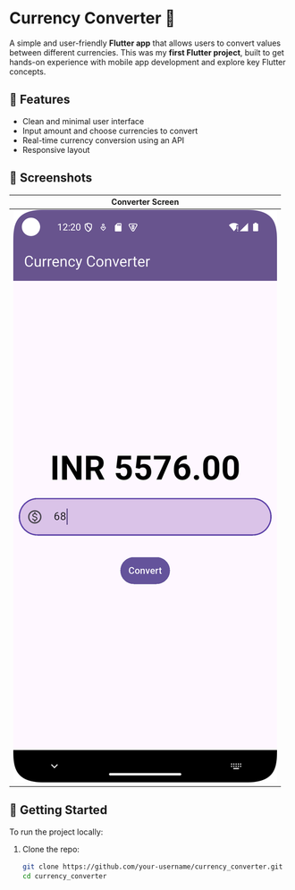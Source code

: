 # Currency Converter 💱

A simple and user-friendly **Flutter app** that allows users to convert values between different currencies. This was my **first Flutter project**, built to get hands-on experience with mobile app development and explore key Flutter concepts.

## 🔧 Features

- Clean and minimal user interface
- Input amount and choose currencies to convert
- Real-time currency conversion using an API
- Responsive layout

## 📸 Screenshots

| Converter Screen |
|------------------|
| ![Currency Converter Screenshot](assets/ss.png) |

>
## 🚀 Getting Started

To run the project locally:

1. Clone the repo:
   ```bash
   git clone https://github.com/your-username/currency_converter.git
   cd currency_converter
